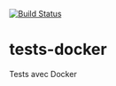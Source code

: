 [![Build Status](https://travis-ci.org/pgentile/tests-docker.svg?branch=master)](https://travis-ci.org/pgentile/tests-docker)

tests-docker
============

Tests avec Docker

